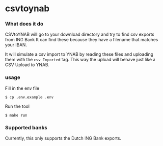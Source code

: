 # csvtoynab

### What does it do

CSVtoYNAB will go to your download directory and try to find csv exports from ING Bank
It can find these because they have a filename that matches your IBAN.

It will simulate a csv import to YNAB by reading these files and uploading them with the `csv Imported` tag.
This way the upload will behave just like a CSV Upload to YNAB.

### usage

Fill in the env file

    $ cp .env.example .env
    
Run the tool

    $ make run
    
### Supported banks

Currently, this only supports the Dutch ING Bank exports.